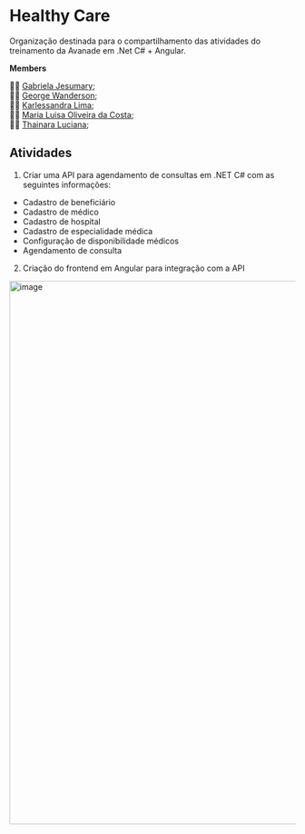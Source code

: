 # Healthy Care


Organização destinada para o compartilhamento das atividades do treinamento da Avanade em .Net C# + Angular.

**Members**

👨‍💻 [Gabriela Jesumary](https://github.com/Gabijesumary); <br>
👩‍💻 [George Wanderson](https://github.com/GeorgeWanderson); <br>
👩‍💻 [Karlessandra Lima](https://github.com/SandraLima03); <br>
👩‍💻 [Maria Luisa Oliveira da Costa](https://github.com/maluhcosta); <br>
👩‍💻 [Thainara Luciana](https://github.com/ThainaraCamargo); <br>

## Atividades 
1. Criar uma API para agendamento de consultas em .NET C# com as seguintes informações:
- Cadastro de beneficiário 
- Cadastro de médico
- Cadastro de hospital
- Cadastro de especialidade médica
- Configuração de disponibilidade médicos
- Agendamento de consulta

2. Criação do frontend em Angular para integração com a API

<img width="957" alt="image" src="https://user-images.githubusercontent.com/100864157/209261572-5e5e0b9d-3be9-4a21-a34a-a7c3034956fd.png">
